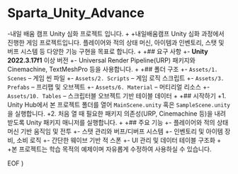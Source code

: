  # Sparta_Unity_Advance
-내일 배움 캠프 Unity 심화 프로젝트 입니다.
+
+내일배움캠프 Unity 심화 과정에서 진행한 게임 프로젝트입니다. 플레이어와 적의 상태 머신, 아이템과 인벤토리, 스탯 및 버프 시스템 등 다양한 기능 구현을 목표로 합니다.
+
+## 요구 사항
+- **Unity 2022.3.17f1** 이상 버전
+- Universal Render Pipeline(URP) 패키지와 Cinemachine, TextMeshPro 등을 사용합니다.
+
+## 폴더 구조
+- `Assets/1. Scenes` – 게임 씬 파일
+- `Assets/2. Scripts` – 게임 로직 스크립트
+- `Assets/3. Prefabs` – 프리팹 및 오브젝트
+- `Assets/6. Material` – 머티리얼 리소스
+- `Assets/10. Tables` – 스크립터블 오브젝트 기반 테이블 데이터
+
+## 시작하기
+1. Unity Hub에서 본 프로젝트 폴더를 열어 `MainScene.unity` 혹은 `SampleScene.unity`을 실행합니다.
+2. 처음 열 때 필요한 패키지 의존성(URP, Cinemachine 등)을 내려받도록 Unity 패키지 매니저를 실행합니다.
+
+## 주요 기능
+- 플레이어와 적의 상태 머신 기반 움직임 및 전투
+- 스탯 관리와 버프/디버프 시스템
+- 인벤토리 및 아이템 장비, 소비 로직
+- 간단한 웨이브 기반 적 스폰
+- UI 관리 및 데이터 테이블 구조화
+
+본 프로젝트는 학습 목적의 예제이며 자유롭게 수정하여 사용하실 수 있습니다.
 
EOF
)
